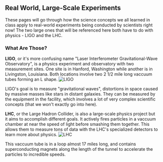 ## Real World, Large-Scale Experiments

These pages will go through how the science concepts we all learned in class apply to real-world experiments being conducted by scientists right now! The two large ones that will be referenced here both have to do with physics - LIGO and the LHC.

### What Are Those?

**LIGO**, or it's more confusing name "Laser Interferometer Gravitational-Wave Observatory", is a physics experiment and observatory with two measurement sites. One site is in Hanford, Washington while another is in Livingston, Louisiana. Both locations involve two 2 1/2 mile long vaccuum tubes forming an L shape.
![LIGO](https://www.ligo.caltech.edu/system/news_items/images/53/page/Virgo_aerial_view_01.jpg)

LIGO's goal is to measure "gravitational waves", distortions in space caused by massive masses like stars in distant galaxies. They can be measured by the equipment in the facility, which involves a lot of very complex scientific concepts (that we won't exactly go into here).

**LHC**, or the Large Hadron Collider, is also a large-scale physics project but it aims to accomplish different goals. It actively fires particles in a vaccuum chamber at near the speed of light before smashing them together. This allows them to measure tons of data with the LHC's specialized detectors to learn more about physics.
![LHC](https://www.symmetrymagazine.org/sites/default/files/styles/2015_teaser/public/images/standard/LHC-s.jpg?itok=MRYuVCfy)

This vaccuum tube is in a loop almost 17 miles long, and contains superconducting magnets along the length of the tunnel to accelerate the particles to incredible speeds.
